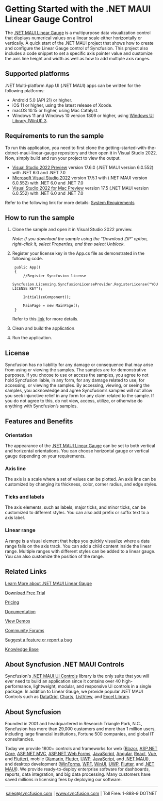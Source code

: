 # Getting Started with the .NET MAUI Linear Gauge Control

The [.NET MAUI Linear Gauge](https://www.syncfusion.com/maui-controls/maui-linear-gauge?utm_source=github&utm_medium=listing&utm_campaign=maui-Linear-gauge-github-samples) is a multipurpose data visualization control that displays numerical values on a linear scale either horizontally or vertically. A quick start of the .NET MAUI project that shows how to create and configure the Linear Gauge control of Syncfusion. This project also includes a code snippet to set a specific axis pointer value and customize the axis line height and width as well as how to add multiple axis ranges. 


## Supported platforms

.NET Multi-platform App UI (.NET MAUI) apps can be written for the following platforms:

* Android 5.0 (API 21) or higher.
* iOS 11 or higher, using the latest release of Xcode.
* macOS 10.15 or higher, using Mac Catalyst.
* Windows 11 and Windows 10 version 1809 or higher, using [Windows UI Library (WinUI) 3](https://learn.microsoft.com/en-us/windows/apps/winui/winui3/).

## Requirements to run the sample
To run this application, you need to first clone the getting-started-with-the-dotnet-maui-linear-gauge repository and then open it in Visual Studio 2022. Now, simply build and run your project to view the output.

* [Visual Studio 2022 Preview](https://learn.microsoft.com/en-us/visualstudio/releases/2022/release-notes-preview) version 17.6.0 (.NET MAUI version 6.0.552) with .NET 6.0 and .NET 7.0
* [Microsoft Visual Studio 2022](https://learn.microsoft.com/en-us/visualstudio/releases/2022/release-notes) version 17.5.1 with (.NET MAUI version 6.0.552) with .NET 6.0 and .NET 7.0
* [Visual Studio 2022 for Mac Preview](https://visualstudio.microsoft.com/vs/mac/preview/) version 17.5 (.NET MAUI version 6.0.552) with .NET 6.0 and .NET 7.0

Refer to the following link for more details: [System Requirements](https://help.syncfusion.com/maui/system-requirements)

## How to run the sample

1. Clone the sample and open it in Visual Studio 2022 preview.
   
   *Note: If you download the sample using the "Download ZIP" option, right-click it, select Properties, and then select Unblock.*

2. Register your license key in the App.cs file as demonstrated in the following code.

		public App()
		{
			//Register Syncfusion license
			Syncfusion.Licensing.SyncfusionLicenseProvider.RegisterLicense("YOUR LICENSE KEY");
		
			InitializeComponent();
		
			MainPage = new MainPage();
		}
		
	Refer to this [link](https://help.syncfusion.com/maui/licensing/overview) for more details.
	
3. Clean and build the application.

4. Run the application.

## License
Syncfusion has no liability for any damage or consequence that may arise from using or viewing the samples. The samples are for demonstrative purposes. If you choose to use or access the samples, you agree to not hold Syncfusion liable, in any form, for any damage related to use, for accessing, or viewing the samples. By accessing, viewing, or seeing the samples, you acknowledge and agree Syncfusion’s samples will not allow you seek injunctive relief in any form for any claim related to the sample. If you do not agree to this, do not view, access, utilize, or otherwise do anything with Syncfusion’s samples.

## Features and Benefits

### Orientation
The appearance of the [.NET MAUI Linear Gauge](https://www.syncfusion.com/maui-controls/maui-linear-gauge) can be set to both vertical and horizontal orientations. You can choose horizontal gauge or vertical gauge depending on your requirements.

### Axis line
The axis is a scale where a set of values can be plotted. An axis line can be customized by changing its thickness, color, corner radius, and edge styles.

### Ticks and labels
The axis elements, such as labels, major ticks, and minor ticks, can be customized to different styles. You can also add prefix or suffix text to a axis label.

### Linear range
A range is a visual element that helps you quickly visualize where a data range falls on the axis track. You can add a child content inside the linear range. Multiple ranges with different styles can be added to a linear gauge. You can also customize the position of the range.

## Related Links

[Learn More about .NET MAUI Linear Gauge](https://www.syncfusion.com/maui-controls/maui-linear-gauge?utm_source=github&utm_medium=listing&utm_campaign=maui-Linear-gauge-github-samples)

[Download Free Trial](https://www.syncfusion.com/downloads/maui?utm_source=github&utm_medium=listing&utm_campaign=maui-Linear-gauge-github-samples) 

[Pricing](https://www.syncfusion.com/sales/teamlicense?utm_source=github&utm_medium=listing&utm_campaign=maui-Linear-gauge-github-samples) 

[Documentation](https://help.syncfusion.com/maui/linear-gauge/getting-started?utm_source=github&utm_medium=listing&utm_campaign=maui-Linear-gauge-github-samples) 

[View Demos](https://github.com/syncfusion/maui-demos/tree/master/MAUI/Gauges/SampleBrowser.Maui.Gauges/Samples/LinearGauge?utm_source=github&utm_medium=listing&utm_campaign=maui-Linear-gauge-github-samples) 

[Community Forums](https://www.syncfusion.com/forums/maui?control=,sflineargauge?utm_source=github&utm_medium=listing&utm_campaign=maui-Linear-gauge-github-samples)

[Suggest a feature or report a bug](https://www.syncfusion.com/feedback/maui?utm_source=github&utm_medium=listing&utm_campaign=maui-Linear-gauge-github-samples)

[Knowledge Base](https://support.syncfusion.com/kb?utm_source=github&utm_medium=listing&utm_campaign=maui-Linear-gauge-github-samples)

## About Syncfusion .NET MAUI Controls

Syncfusion's [.NET MAUI UI Controls](https://www.syncfusion.com/maui-controls?utm_source=github&utm_medium=listing&utm_campaign=maui-Linear-gauge-github-samples) library is the only suite that you will ever need to build an application since it contains over 40 high-performance, lightweight, modular, and responsive UI controls in a single package. In addition to Linear Gauge, we provide popular .NET MAUI Controls such as [DataGrid](https://www.syncfusion.com/maui-controls/maui-datagrid?utm_source=github&utm_medium=listing&utm_campaign=maui-Linear-gauge-github-samples), [Charts](https://www.syncfusion.com/maui-controls/maui-cartesian-charts?utm_source=github&utm_medium=listing&utm_campaign=maui-Linear-gauge-github-samples), [ListView](https://www.syncfusion.com/maui-controls/maui-listview?utm_source=github&utm_medium=listing&utm_campaign=maui-Linear-gauge-github-samples), and [Excel Library](https://www.syncfusion.com/document-processing/excel-framework/maui?utm_source=github&utm_medium=listing&utm_campaign=maui-Linear-gauge-github-samples).

## About Syncfusion

Founded in 2001 and headquartered in Research Triangle Park, N.C., Syncfusion has more than 29,000 customers and more than 1 million users, including large financial institutions, Fortune 500 companies, and global IT consultancies.

Today we provide 1800+ controls and frameworks for web ([Blazor](https://www.syncfusion.com/blazor-components?utm_source=github&utm_medium=listing&utm_campaign=maui-Linear-gauge-github-samples), [ASP.NET Core](https://www.syncfusion.com/aspnet-core-ui-controls?utm_source=github&utm_medium=listing&utm_campaign=maui-Linear-gauge-github-samples), [ASP.NET MVC](https://www.syncfusion.com/aspnet-mvc-ui-controls?utm_source=github&utm_medium=listing&utm_campaign=maui-Linear-gauge-github-samples), [ASP.NET Web Forms](https://www.syncfusion.com/jquery/aspnet-webforms-ui-controls?utm_source=github&utm_medium=listing&utm_campaign=maui-Linear-gauge-github-samples), [JavaScript](https://www.syncfusion.com/javascript-ui-controls?utm_source=github&utm_medium=listing&utm_campaign=maui-Linear-gauge-github-samples), [Angular](https://www.syncfusion.com/angular-components?utm_source=github&utm_medium=listing&utm_campaign=maui-Linear-gauge-github-samples), [React](https://www.syncfusion.com/react-components?utm_source=github&utm_medium=listing&utm_campaign=maui-Linear-gauge-github-samples), [Vue](https://www.syncfusion.com/vue-components?utm_source=github&utm_medium=listing&utm_campaign=maui-Linear-gauge-github-samples), and [Flutter](https://www.syncfusion.com/flutter-widgets?utm_source=github&utm_medium=listing&utm_campaign=maui-Linear-gauge-github-samples)), mobile ([Xamarin](https://www.syncfusion.com/xamarin-ui-controls?utm_source=github&utm_medium=listing&utm_campaign=maui-Linear-gauge-github-samples), [Flutter](https://www.syncfusion.com/flutter-widgets?utm_source=github&utm_medium=listing&utm_campaign=maui-Linear-gauge-github-samples), [UWP](https://www.syncfusion.com/uwp-ui-controls?utm_source=github&utm_medium=listing&utm_campaign=maui-Linear-gauge-github-samples), [JavaScript](https://www.syncfusion.com/javascript-ui-controls?utm_source=github&utm_medium=listing&utm_campaign=maui-Linear-gauge-github-samples), and [.NET MAUI](https://www.syncfusion.com/maui-controls?utm_source=github&utm_medium=listing&utm_campaign=maui-Linear-gauge-github-samples)), and desktop development ([WinForms](https://www.syncfusion.com/winforms-ui-controls?utm_source=github&utm_medium=listing&utm_campaign=maui-Linear-gauge-github-samples), [WPF](https://www.syncfusion.com/wpf-controls?utm_source=github&utm_medium=listing&utm_campaign=maui-Linear-gauge-github-samples), [WinUI](https://www.syncfusion.com/winui-controls?utm_source=github&utm_medium=listing&utm_campaign=maui-Linear-gauge-github-samples), [UWP](https://www.syncfusion.com/uwp-ui-controls?utm_source=github&utm_medium=listing&utm_campaign=maui-Linear-gauge-github-samples), [Flutter](https://www.syncfusion.com/flutter-widgets?utm_source=github&utm_medium=listing&utm_campaign=maui-Linear-gauge-github-samples), and [.NET MAUI](https://www.syncfusion.com/maui-controls?utm_source=github&utm_medium=listing&utm_campaign=maui-Linear-gauge-github-samples)). We provide ready-to-deploy enterprise software for dashboards, reports, data integration, and big data processing. Many customers have saved millions in licensing fees by deploying our software.


<hr style="height:0.3px;border:none;color:lightgrey;background-color:lightgrey;" />

<p align="center">
<a href="mailto:sales@syncfusion.com?Subject=Syncfusion .NET MAUI Linear Gauge - GitHub" target="_top">sales@syncfusion.com</a> | <a href="https://www.syncfusion.com?utm_source=github&utm_medium=listing&utm_campaign=maui-Linear-gauge-github-samples">www.syncfusion.com</a> | Toll Free: 1-888-9 DOTNET <br>
</p>
